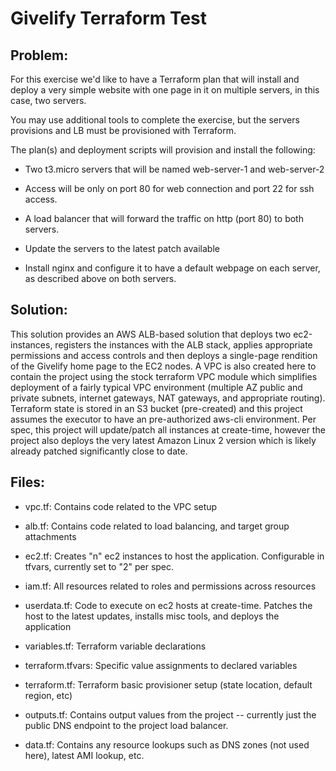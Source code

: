 # Givelify Terraform Test
## Problem:
For this exercise we'd like to have a Terraform plan that will install and deploy a very simple website with one page in it on multiple servers, in this case, two servers.

You may use additional tools to complete the exercise, but the servers provisions and LB must be provisioned with Terraform.

The plan(s) and deployment scripts will provision and install the following:

* Two t3.micro servers that will be named web-server-1 and web-server-2

* Access will be only on port 80 for web connection and port 22 for ssh access.

* A load balancer that will forward the traffic on http (port 80) to both servers.

* Update the servers to the latest patch available

* Install nginx and configure it to have a default webpage on each server, as described above on both servers.


## Solution:

This solution provides an AWS ALB-based solution that deploys two ec2-instances, registers the instances with the ALB stack, applies appropriate permissions and access controls and then deploys a single-page rendition of the Givelify home page to the EC2 nodes.   A VPC is also created here to contain the project using the stock terraform VPC module which simplifies deployment of a fairly typical VPC environment (multiple AZ public and private subnets, internet gateways, NAT gateways, and appropriate routing).   Terraform state is stored in an S3 bucket (pre-created) and this project assumes the executor to have an pre-authorized aws-cli environment.   Per spec, this project will update/patch all instances at create-time, however the project also deploys the very latest Amazon Linux 2 version which is likely already patched significantly close to date.


## Files:
* vpc.tf:  Contains code related to the VPC setup

* alb.tf:  Contains code related to load balancing, and target group attachments

* ec2.tf:  Creates "n" ec2 instances to host the application.   Configurable in tfvars, currently set to "2" per spec.

* iam.tf:  All resources related to roles and permissions across resources

* userdata.tf:  Code to execute on ec2 hosts at create-time.  Patches the host to the latest updates, installs misc tools, and deploys the application

* variables.tf:  Terraform variable declarations

* terraform.tfvars:   Specific value assignments to declared variables

* terraform.tf:  Terraform basic provisioner setup (state location, default region, etc)

* outputs.tf:  Contains output values from the project -- currently just the public DNS endpoint to the project load balancer.

* data.tf:  Contains any resource lookups such as DNS zones (not used here), latest AMI lookup, etc.

